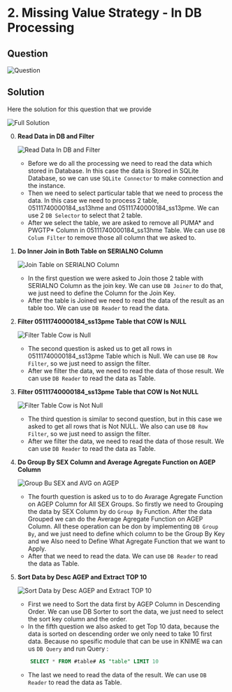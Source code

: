 # 2. Missing Value Strategy - In DB Processing

## Question
![Question](https://github.com/wildangbudhi/BIG-Data-with-KNIM/blob/master/2.%20DB%20Processing%20-%20Missing%20Value%20Strategy/2.%20In%20DB%20Processing/Screenshoot/Question.png)

## Solution
Here the solution for this question that we provide 

![Full Solution](https://github.com/wildangbudhi/BIG-Data-with-KNIM/blob/master/2.%20DB%20Processing%20-%20Missing%20Value%20Strategy/2.%20In%20DB%20Processing/Screenshoot/Full%20Solution.png)

0. **Read Data in DB and Filter**

    ![Read Data In DB and Filter](https://github.com/wildangbudhi/BIG-Data-with-KNIM/blob/master/2.%20DB%20Processing%20-%20Missing%20Value%20Strategy/2.%20In%20DB%20Processing/Screenshoot/0.%20Read%20Data%20and%20Filter.png)

    - Before we do all the processing we need to read the data which stored in Database. In this case the data is Stored in SQLite Database, so we can use ```SQLite Connector``` to make connection and the instance.
    - Then we need to select particular table that we need to process the data. In this case we need to process 2 table, 05111740000184_ss13hme and 05111740000184_ss13pme. We can use 2 ```DB Selector``` to select that 2 table.
    - After we select the table, we are asked to remove all PUMA* and PWGTP* Column in 05111740000184_ss13hme Table. We can use ```DB Colum Filter``` to remove those all column that we asked to.

1. **Do Inner Join in Both Table on SERIALNO Column**

    ![Join Table on SERIALNO Column](https://github.com/wildangbudhi/BIG-Data-with-KNIM/blob/master/2.%20DB%20Processing%20-%20Missing%20Value%20Strategy/2.%20In%20DB%20Processing/Screenshoot/1%20Join%20Table%20on%20SERIALNO.png)

    - In the first question we were asked to Join those 2 table with SERIALNO Column as the join key. We can use ```DB Joiner``` to do that, we just need to define the Column for the Join Key.
    - After the table is Joined we need to read the data of the result as an table too. We can use ```DB Reader``` to read the data.

2. **Filter 05111740000184_ss13pme Table that COW Is NULL**

    ![Filter Table Cow is Null](https://github.com/wildangbudhi/BIG-Data-with-KNIM/blob/master/2.%20DB%20Processing%20-%20Missing%20Value%20Strategy/2.%20In%20DB%20Processing/Screenshoot/2.%20Filter%20Table%20COW%20is%20Null.png)

    - The second question is asked us to get all rows in 05111740000184_ss13pme Table which is Null. We can use ```DB Row Filter```, so we just need to assign the filter.
    - After we filter the data, we need to read the data of those result. We can use ```DB Reader``` to read the data as Table.

3. **Filter 05111740000184_ss13pme Table that COW Is Not NULL**

    ![Filter Table Cow is Not Null](https://github.com/wildangbudhi/BIG-Data-with-KNIM/blob/master/2.%20DB%20Processing%20-%20Missing%20Value%20Strategy/2.%20In%20DB%20Processing/Screenshoot/3.%20Filter%20Table%20COW%20is%20Not%20Null.png)

    - The third question is similar to second question, but in this case we asked to get all rows that is Not NULL. We also can use ```DB Row Filter```, so we just need to assign the filter.
    - After we filter the data, we need to read the data of those result. We can use ```DB Reader``` to read the data as Table.

4. **Do Group By SEX Column and Average Agregate Function on AGEP Column**

    ![Group Bu SEX and AVG on AGEP](https://github.com/wildangbudhi/BIG-Data-with-KNIM/blob/master/2.%20DB%20Processing%20-%20Missing%20Value%20Strategy/2.%20In%20DB%20Processing/Screenshoot/4.%20AVG%20of%20AGEP%20for%20SEX%20Groups.png)

    - The fourth question is asked us to to do Avarage Agregate Function on AGEP Column for All SEX Groups. So firstly we need to Grouping the data by SEX Column by do ```Group By``` Function. After the data Grouped we can do the Average Agregate Function on AGEP Column. All these operation can be don by implementing ```DB Group By```, and we just need to define which column to be the Group By Key and we Also need to Define What Agregate Function that we want to Apply.
    - After that we need to read the data. We can use ```DB Reader``` to read the data as Table.

5. **Sort Data by Desc AGEP and Extract TOP 10**

    ![Sort Data by Desc AGEP and Extract TOP 10](https://github.com/wildangbudhi/BIG-Data-with-KNIM/blob/master/2.%20DB%20Processing%20-%20Missing%20Value%20Strategy/2.%20In%20DB%20Processing/Screenshoot/5.%20Sort%20by%20Desc%20AGEP%20and%20Extracy%20Top%2010.png)

    - First we need to Sort the data first by AGEP Column in Descending Order. We can use DB Sorter to sort the data, we just need to select the sort key column and the order.
    - In the fifth question we also asked to get Top 10 data, because the data is sorted on descending order we only need to take 10 first data. Because no spesific module that can be use in KNIME wa can us ```DB Query``` and run Query :
    ```SQL
        SELECT * FROM #table# AS "table" LIMIT 10
    ```
    - The last we need to read the data of the result. We can use ```DB Reader``` to read the data as Table.